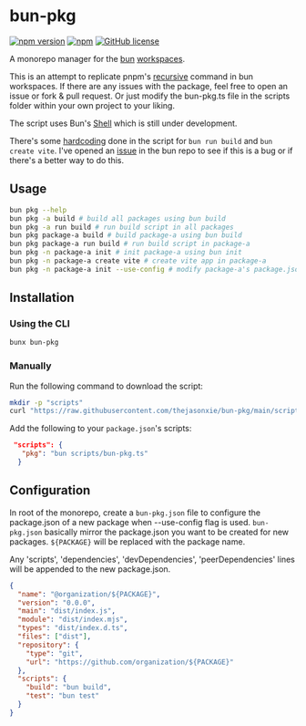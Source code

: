# bun-pkg

[![npm version](https://badge.fury.io/js/bun-pkg.svg)](https://badge.fury.io/js/bun-pkg)
[![npm](https://img.shields.io/npm/dt/bun-pkg.svg)](https://www.npmjs.com/package/bun-pkg)
[![GitHub license](https://img.shields.io/badge/license-MIT-blue.svg)](https://raw.githubusercontent.com/brunobasto/bun-pkg/master/LICENSE)

A monorepo manager for the [bun](https://bun.sh/) [workspaces](https://bun.sh/docs/install/workspaces).

This is an attempt to replicate pnpm's [recursive](https://pnpm.io/cli/recursive) command in bun workspaces. If there are any issues with the package, feel free to open an issue or fork & pull request. Or just modify the bun-pkg.ts file in the scripts folder within your own project to your liking.

The script uses Bun's [Shell](https://bun.sh/docs/runtime/shell) which is still under development.

There's some [hardcoding](https://github.com/thejasonxie/bun-pkg/blob/main/scripts/bun-pkg.ts#L107) done in the script for `bun run build` and `bun create vite`. I've opened an [issue](https://github.com/oven-sh/bun/issues/9324) in the bun repo to see if this is a bug or if there's a better way to do this.

## Usage

```bash
bun pkg --help
bun pkg -a build # build all packages using bun build
bun pkg -a run build # run build script in all packages
bun pkg package-a build # build package-a using bun build
bun pkg package-a run build # run build script in package-a
bun pkg -n package-a init # init package-a using bun init
bun pkg -n package-a create vite # create vite app in package-a
bun pkg -n package-a init --use-config # modify package-a's package.json using bun-pkg.json, see configuration section

```

## Installation

### Using the CLI

```bash
bunx bun-pkg
```

### Manually

Run the following command to download the script:

```bash
mkdir -p "scripts"
curl "https://raw.githubusercontent.com/thejasonxie/bun-pkg/main/scripts/bun-pkg.ts" > "scripts/bun-pkg.ts"
```

Add the following to your `package.json`'s scripts:

```json
 "scripts": {
   "pkg": "bun scripts/bun-pkg.ts"
  }
```

## Configuration

In root of the monorepo, create a `bun-pkg.json` file to configure the package.json of a new package when --use-config flag is used.
`bun-pkg.json` basically mirror the package.json you want to be created for new packages.
`${PACKAGE}` will be replaced with the package name.

Any 'scripts', 'dependencies', 'devDependencies', 'peerDependencies' lines will be appended to the new package.json.

```json
{
  "name": "@organization/${PACKAGE}",
  "version": "0.0.0",
  "main": "dist/index.js",
  "module": "dist/index.mjs",
  "types": "dist/index.d.ts",
  "files": ["dist"],
  "repository": {
    "type": "git",
    "url": "https://github.com/organization/${PACKAGE}"
  },
  "scripts": {
    "build": "bun build",
    "test": "bun test"
  }
}
```
